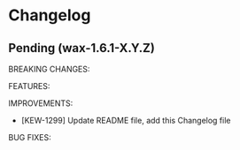 # Changelog

## Pending (wax-1.6.1-X.Y.Z)

BREAKING CHANGES:

FEATURES:

IMPROVEMENTS:
- [KEW-1299] Update README file, add this Changelog file

BUG FIXES:
